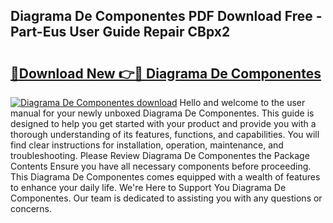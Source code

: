 ## Diagrama De Componentes PDF Download Free - Part-Eus User Guide Repair CBpx2

# <h2><a href="http://dfr4vy.blite.top/?on=Diagrama+De+Componentes">🔗Download New 👉🔴 Diagrama De Componentes</a></h2>

[![Diagrama De Componentes download](https://i.imgur.com/lujVjoI.png)](http://dfr4vy.blite.top/?on=Diagrama+De+Componentes)
Hello and welcome to the user manual for your newly unboxed Diagrama De Componentes. This guide is designed to help you get started with your product and provide you with a thorough understanding of its features, functions, and capabilities. You will find clear instructions for installation, operation, maintenance, and troubleshooting. Please Review Diagrama De Componentes the Package Contents Ensure you have all necessary components before proceeding. This Diagrama De Componentes comes equipped with a wealth of features to enhance your daily life. We're Here to Support You Diagrama De Componentes. Our team is dedicated to assisting you with any questions or concerns.

